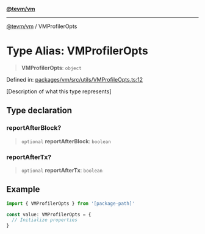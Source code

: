 [**@tevm/vm**](../README.md)

***

[@tevm/vm](../globals.md) / VMProfilerOpts

# Type Alias: VMProfilerOpts

> **VMProfilerOpts**: `object`

Defined in: [packages/vm/src/utils/VMProfileOpts.ts:12](https://github.com/evmts/tevm-monorepo/blob/main/packages/vm/src/utils/VMProfileOpts.ts#L12)

[Description of what this type represents]

## Type declaration

### reportAfterBlock?

> `optional` **reportAfterBlock**: `boolean`

### reportAfterTx?

> `optional` **reportAfterTx**: `boolean`

## Example

```typescript
import { VMProfilerOpts } from '[package-path]'

const value: VMProfilerOpts = {
  // Initialize properties
}
```

